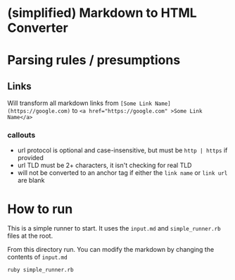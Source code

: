 # (simplified) Markdown to HTML Converter

# Parsing rules / presumptions

## Links
Will transform all markdown links from `[Some Link Name](https://google.com)` 
to `<a href="https://google.com" >Some Link Name</a>`

### callouts
* url protocol is optional and case-insensitive, but must be `http | https` if provided
* url TLD must be 2+ characters, it isn't checking for real TLD
* will not be converted to an anchor tag if either the `link name` or `link url` are blank


# How to run
This is a simple runner to start. It uses the `input.md` and `simple_runner.rb` files at the root.

From this directory run. You can modify the markdown by changing the contents of `input.md` 
```
ruby simple_runner.rb
```